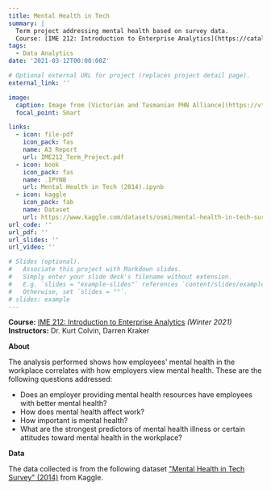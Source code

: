 ```yaml
---
title: Mental Health in Tech
summary: |
  Term project addressing mental health based on survey data. 
  Course: [IME 212: Introduction to Enterprise Analytics](https://catalog.calpoly.edu/coursesaz/ime/#:~:text=IME%C2%A0212.%20Introduction%20to%20Enterprise%20Analytics)
tags:
  - Data Analytics
date: '2021-03-12T00:00:00Z'

# Optional external URL for project (replaces project detail page).
external_link: ''

image:
  caption: Image from [Victorian and Tasmanian PHN Alliance](https://vtphna.org.au/2020/06/26/tips-and-strategies-in-using-technology-for-mental-health-consultations/)
  focal_point: Smart

links:
  - icon: file-pdf
    icon_pack: fas
    name: A3 Report
    url: IME212_Term_Project.pdf
  - icon: book 
    icon_pack: fas
    name: .IPYNB
    url: Mental Health in Tech (2014).ipynb
  - icon: kaggle
    icon_pack: fab
    name: Dataset
    url: https://www.kaggle.com/datasets/osmi/mental-health-in-tech-survey
url_code: ''
url_pdf: ''
url_slides: ''
url_video: ''

# Slides (optional).
#   Associate this project with Markdown slides.
#   Simply enter your slide deck's filename without extension.
#   E.g. `slides = "example-slides"` references `content/slides/example-slides.md`.
#   Otherwise, set `slides = ""`.
# slides: example
---
```


**Course:** [IME 212: Introduction to Enterprise Analytics](https://catalog.calpoly.edu/coursesaz/ime/#:~:text=IME%C2%A0212.%20Introduction%20to%20Enterprise%20Analytics) *(Winter 2021)*
**Instructors:** Dr. Kurt Colvin, Darren Kraker

**About**

The analysis performed shows how employees' mental health in the workplace correlates with how employers view mental health. These are the following questions addressed:
- Does an employer providing mental health resources have employees with better mental health? 
- How does mental health affect work? 
- How important is mental health? 
- What are the strongest predictors of mental health illness or certain attitudes toward mental health in the workplace? 

**Data**

The data collected is from the following dataset ["Mental Health in Tech Survey" (2014)](https://www.kaggle.com/osmi/mental-health-in-tech-survey) from Kaggle.